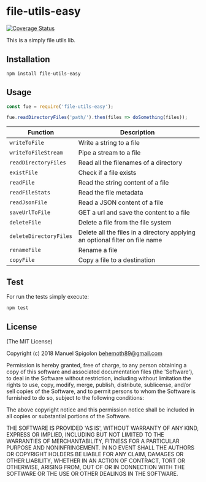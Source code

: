 # file-utils-easy

[![Coverage Status](https://coveralls.io/repos/github/Eomm/file-utils-easy/badge.svg?branch=master)](https://coveralls.io/github/Eomm/file-utils-easy?branch=master)

This is a simply file utils lib.

## Installation

```
npm install file-utils-easy
```


## Usage

```js
const fue = require('file-utils-easy');

fue.readDirectoryFiles('path/').then(files => doSomething(files));

```

| Function | Description |
|----------|-------------|
| `writeToFile`         | Write a string to a file
| `writeToFileStream`   | Pipe a stream to a file
| `readDirectoryFiles`  | Read all the filenames of a directory
| `existFile`           | Check if a file exists
| `readFile`            | Read the string content of a file
| `readFileStats`       | Read the file metadata
| `readJsonFile`        | Read a JSON content of a file
| `saveUrlToFile`       | GET a url and save the content to a file
| `deleteFile`          | Delete a file from the file system
| `deleteDirectoryFiles`| Delete all the files in a directory applying an optional filter on file name
| `renameFile`          | Rename a file
| `copyFile`            | Copy a file to a destination


## Test

For run the tests simply execute:
```
npm test
```


## License
(The MIT License)

Copyright (c) 2018 Manuel Spigolon <behemoth89@gmail.com>

Permission is hereby granted, free of charge, to any person obtaining a copy of this software and associated documentation files (the 'Software'), to deal in the Software without restriction, including without limitation the rights to use, copy, modify, merge, publish, distribute, sublicense, and/or sell copies of the Software, and to permit persons to whom the Software is furnished to do so, subject to the following conditions:

The above copyright notice and this permission notice shall be included in all copies or substantial portions of the Software.

THE SOFTWARE IS PROVIDED 'AS IS', WITHOUT WARRANTY OF ANY KIND, EXPRESS OR IMPLIED, INCLUDING BUT NOT LIMITED TO THE WARRANTIES OF MERCHANTABILITY, FITNESS FOR A PARTICULAR PURPOSE AND NONINFRINGEMENT. IN NO EVENT SHALL THE AUTHORS OR COPYRIGHT HOLDERS BE LIABLE FOR ANY CLAIM, DAMAGES OR OTHER LIABILITY, WHETHER IN AN ACTION OF CONTRACT, TORT OR OTHERWISE, ARISING FROM, OUT OF OR IN CONNECTION WITH THE SOFTWARE OR THE USE OR OTHER DEALINGS IN THE SOFTWARE.
